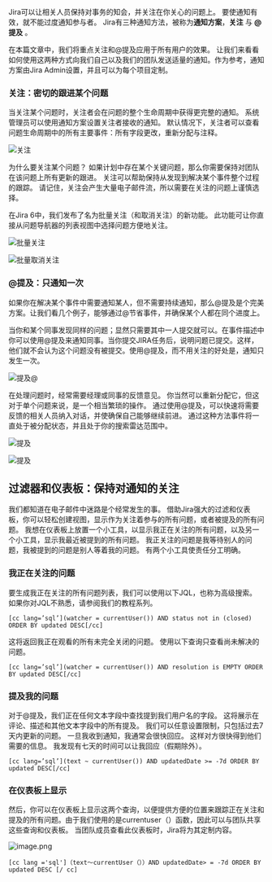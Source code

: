 Jira可以让相关人员保持对事务的知会，并关注在你关心的问题上。 要使通知有效，就不能过度通知参与者。 Jira有三种通知方法，被称为**通知方案**，**关注** 与 **@提及** 。

在本篇文章中，我们将重点关注和@提及应用于所有用户的效果。 让我们来看看如何使用这两种方式向我们自己以及我们的团队发送适量的通知。作为参考，通知方案由Jira Admin设置，并且可以为每个项目定制。

### 关注：密切的跟进某个问题

当关注某个问题时，关注者会在问题的整个生命周期中获得更完整的通知。 系统管理员可以使用通知方案设置关注者接收的通知。 默认情况下，关注者可以查看问题生命周期中的所有主要事件：所有字段更改，重新分配与注释。

![关注](http://upload-images.jianshu.io/upload_images/2859735-16991942251ef6fd.png?imageMogr2/auto-orient/strip%7CimageView2/2/w/1240)

为什么要关注某个问题？ 如果计划中存在某个关键问题，那么你需要保持对团队在该问题上所有更新的跟进。 关注可以帮助保持从发现到解决某个事件整个过程的跟踪。 请记住，关注会产生大量电子邮件流，所以需要在关注的问题上谨慎选择。

在Jira 6中，我们发布了名为批量关注（和取消关注）的新功能。 此功能可让你直接从问题导航器的列表视图中选择问题方便地关注。

![批量关注](http://upload-images.jianshu.io/upload_images/2859735-f32470407d5ac5eb.png?imageMogr2/auto-orient/strip%7CimageView2/2/w/1240)

![批量取消关注](http://upload-images.jianshu.io/upload_images/2859735-1146b9fe73b0b11e.png?imageMogr2/auto-orient/strip%7CimageView2/2/w/1240)

### @提及：只通知一次

如果你在解决某个事件中需要通知某人，但不需要持续通知，那么@提及是个完美方案。让我们看几个例子，能够通过@节省事件，并确保某个人都在同个进度上。

当你和某个同事发现同样的问题；显然只需要其中一人提交就可以。在事件描述中你可以使用@提及来通知同事。当你提交JIRA任务后，说明问题已提交。这样，他们就不会认为这个问题没有被提交。使用@提及，而不用关注的好处是，通知只发生一次。

![提及@](http://upload-images.jianshu.io/upload_images/2859735-cff94cdc2df7af82.png?imageMogr2/auto-orient/strip%7CimageView2/2/w/1240)

在处理问题时，经常需要经理或同事的反馈意见。 你当然可以重新分配它，但这对于单个问题来说，是一个相当繁琐的操作。 通过使用@提及，可以快速将需要反馈的相关人员纳入对话，并使确保自己能够继续前进。 通过这种方法事件将一直处于被分配状态，并且处于你的搜索雷达范围中。

![提及](http://upload-images.jianshu.io/upload_images/2859735-6e70548067f9d603.png?imageMogr2/auto-orient/strip%7CimageView2/2/w/1240)

![提及](http://upload-images.jianshu.io/upload_images/2859735-20da74de5353c34c.png?imageMogr2/auto-orient/strip%7CimageView2/2/w/1240)

## 过滤器和仪表板：保持对通知的关注

我们都知道在电子邮件中迷路是个经常发生的事。 借助Jira强大的过滤和仪表板，你可以轻松创建视图，显示作为关注着参与的所有问题，或者被提及的所有问题。 我想在仪表板上放置一个小工具，以显示我正在关注的所有问题，以及另一个小工具，显示我最近被提到的所有问题。 我正关注的问题是我等待别人的问题，我被提到的问题是别人等着我的问题。 有两个小工具使责任分工明确。

### 我正在关注的问题

要生成我正在关注的所有问题列表，我们可以使用以下JQL，也称为高级搜索。 如果你对JQL不熟悉，请参阅我们的教程系列。

```
[cc lang=’sql’](watcher = currentUser()) AND status not in (closed) ORDER BY updated DESC[/cc]
```
这将返回我正在观看的所有未完全关闭的问题。 使用以下查询只查看尚未解决的问题。

```
[cc lang=’sql’](watcher = currentUser()) AND resolution is EMPTY ORDER BY updated DESC[/cc]
```

### 提及我的问题

对于@提及，我们正在任何文本字段中查找提到我们用户名的字段。 这将展示在评论、描述和其他文本字段中的所有提及。 我们可以任意设置限制，只包括过去7天内更新的问题。 一旦我收到通知，我通常会很快回应。 这样对方很快得到他们需要的信息。 我发现有七天的时间可以让我回应（假期除外）。
```
[cc lang=’sql’](text ~ currentUser()) AND updatedDate >= -7d ORDER BY updated DESC[/cc]
```
### 在仪表板上显示

然后，你可以在仪表板上显示这两个查询，以便提供方便的位置来跟踪正在关注和提及的所有问题。由于我们使用的是currentuser（）函数，因此可以与团队共享这些查询和仪表板。 当团队成员查看此仪表板时，Jira将为其定制内容。

![image.png](http://upload-images.jianshu.io/upload_images/2859735-0519977ecb69f642.png?imageMogr2/auto-orient/strip%7CimageView2/2/w/1240)

```
[cc lang ='sql']（text〜currentUser（））AND updatedDate> = -7d ORDER BY updated DESC [/ cc]
```